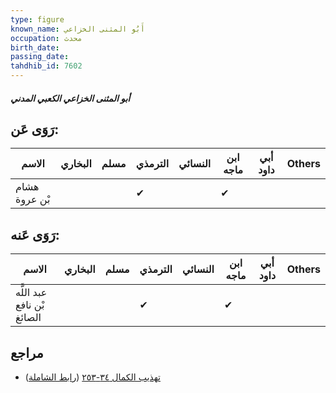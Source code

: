 ```yaml
---
type: figure
known_name: أَبُو المثنى الخزاعي
occupation: محدث
birth_date:
passing_date:
tahdhib_id: 7602
---
```

##### أبو المثنى الخزاعي الكعبي المدني

## رَوَى عَن:
| الاسم         | البخاري | مسلم | الترمذي | النسائي | ابن ماجه | أبي داود | Others |
| ------------- | ------- | ---- | ------- | ------- | -------- | -------- | ------ |
| هشام بْن عروة |         |      | ✔       |         | ✔        |          |        |
## رَوَى عَنه:
| الاسم                      | البخاري | مسلم | الترمذي | النسائي | ابن ماجه | أبي داود | Others |
| -------------------------- | ------- | ---- | ------- | ------- | -------- | -------- | ------ |
| عبد اللَّه بْن نافع الصائغ |         |      | ✔       |         | ✔        |          |        |
## مراجع
- [تهذيب الكمال ٣٤-٢٥٣](obsidian://open?vault=Tahdhib-al-Kamal&file=Figures/٧٦٠٢-أبو%20المثنى%20الخزاعي%20الكعبي%20المدني) ([رابط الشاملة](https://shamela.ws/book/3722/18370))